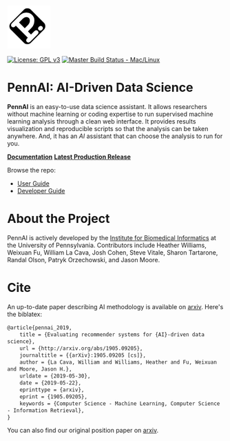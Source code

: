 [![Logo](./docs/source/_static/logo_blank_small.png)]()

[![License: GPL v3](https://img.shields.io/badge/License-GPL%20v3-blue.svg)](https://github.com/EpistasisLab/pennai/blob/master/LICENSE) [![Master Build Status - Mac/Linux](https://travis-ci.org/EpistasisLab/pennai.svg?branch=master)](https://travis-ci.org/EpistasisLab/pennai)

PennAI: AI-Driven Data Science
==================================

**PennAI** is an easy-to-use data science assistant.
It allows researchers without machine learning or coding expertise to run supervised machine learning analysis through a clean web interface. 
It provides results visualization and reproducible scripts so that the analysis can be taken anywhere. 
And, it has an *AI* assistant that can choose the analysis to run for you. 

[**Documentation**](https://epistasislab.github.io/pennai/) 
[**Latest Production Release**](https://github.com/EpistasisLab/pennai/releases/latest)

Browse the repo:
 - [User Guide](./docs/guides/userGuide.md)
 - [Developer Guide](./docs/guides/developerGuide.md) 

About the Project
=================

PennAI is actively developed by the [Institute for Biomedical Informatics](http://upibi.org) at the University of Pennsylvania.
Contributors include Heather Williams, Weixuan Fu, William La Cava, Josh Cohen,
Steve Vitale, Sharon Tartarone, Randal Olson, Patryk Orzechowski, and Jason Moore. 

Cite
====

An up-to-date paper describing AI methodology is available on [arxiv](http://arxiv.org/abs/1905.09205).
Here's the biblatex:

```
@article{pennai_2019,
	title = {Evaluating recommender systems for {AI}-driven data science},
	url = {http://arxiv.org/abs/1905.09205},
	journaltitle = {{arXiv}:1905.09205 [cs]},
	author = {La Cava, William and Williams, Heather and Fu, Weixuan and Moore, Jason H.},
	urldate = {2019-05-30},
	date = {2019-05-22},
	eprinttype = {arxiv},
	eprint = {1905.09205},
	keywords = {Computer Science - Machine Learning, Computer Science - Information Retrieval},
}
```

You can also find our original position paper on [arxiv](https://arxiv.org/abs/1705.00594).
